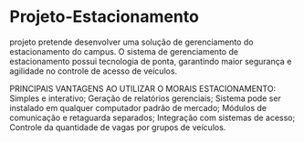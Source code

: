 # Projeto-Estacionamento

projeto pretende desenvolver uma solução de gerenciamento do estacionamento do campus. O sistema de gerenciamento de estacionamento possui tecnologia de ponta, garantindo maior segurança e agilidade no controle de acesso de veículos.


PRINCIPAIS VANTAGENS AO UTILIZAR O MORAIS ESTACIONAMENTO:
Simples e interativo;
Geração de relatórios gerenciais;
Sistema pode ser instalado em qualquer computador padrão de mercado;
Módulos de comunicação e retaguarda separados;
Integração com sistemas de acesso;
Controle da quantidade de vagas por grupos de veículos.
